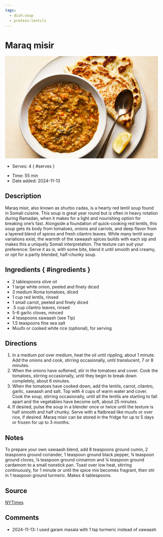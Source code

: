 ```yaml
---
tags:
  - dish:soup
  - protein:lentils
---
```

<!-- Tags can have colon, but no space around it -->

# Maraq misir

![Recipe picture](../images/maraq_misir.webp)

<!-- Serves has to be a single number, no dashes, but text is allowed after the
number (e.g., 24 cookies) -->
- Serves: 4
{ #serves }
<!-- Time is not parsed, so anything can be input here, and additional
values can be added (e.g., "active time", "cooking time", etc) -->
- Time: 55 min
- Date added: 2024-11-13

## Description
Maraq misir, also known as shurbo cadas, is a hearty red lentil soup found in Somali cuisine. This soup is great year round but is often in heavy rotation during Ramadan, when it makes for a light and nourishing option for breaking one’s fast. Alongside a foundation of quick-cooking red lentils, this soup gets its body from tomatoes, onions and carrots, and deep flavor from a layered blend of spices and fresh cilantro leaves. While many lentil soup variations exist, the warmth of the xawaash spices builds with each sip and makes this a uniquely Somali interpretation. The texture can suit your preference: Serve it as is, with some bite, blend it until smooth and creamy, or opt for a partly blended, half-chunky soup. 
## Ingredients { #ingredients }

<!-- Decimals are allowed, fractions are not. For ranges, use only a single dash
and no spaces between the numbers. -->
- 2 tablespoons olive oil
- 1 large white onion, peeled and finely diced
- 3 medium Roma tomatoes, diced
- 1 cup red lentils, rinsed
- 1 small carrot, peeled and finely diced
- .5 cup cilantro leaves, rinsed
- 5-6 garlic cloves, minced
- 4 teaspoons xawaash (see Tip)
- 1.5 teaspoons fine sea salt
- Muufo or cooked white rice (optional), for serving

## Directions

<!-- If you have a direction that refers to a number of some ingredient, wrap
the number in asterisks and add `{.ingredient-num}` afterwards. For example,
write `Add 2 Tbsp oil to pan` as `Add *2*{.ingredient-num} to pan`. This allows
us to properly change the number when changing the serves value. -->
1. In a medium pot over medium, heat the oil until rippling, about 1 minute. Add the onions and cook, stirring occasionally, until translucent, 7 or 8 minutes.
2. When the onions have softened, stir in the tomatoes and cover. Cook the tomatoes, stirring occasionally, until they begin to break down completely, about 6 minutes.
3. When the tomatoes have cooked down, add the lentils, carrot, cilantro, garlic, xawaash and salt. Top with 4 cups of warm water and cover. Cook the soup, stirring occasionally, until all the lentils are starting to fall apart and the vegetables have become soft, about 25 minutes.
4. If desired, pulse the soup in a blender once or twice until the texture is half smooth and half chunky. Serve with a flatbread like muufo or over rice, if desired. Maraq misir can be stored in the fridge for up to 5 days or frozen for up to 3 months.

## Notes
To prepare your own xawaash blend, add 8 teaspoons ground cumin, 2 teaspoons ground coriander, 1 teaspoon ground black pepper, ¼ teaspoon ground cloves, ¼ teaspoon ground cinnamon and ¼ teaspoon ground cardamom to a small nonstick pan. Toast over low heat, stirring continuously, for 1 minute or until the spice mix becomes fragrant, then stir in 1 teaspoon ground turmeric. Makes 4 tablespoons.

## Source
[NYTimes](https://cooking.nytimes.com/recipes/1025937-maraq-misir-red-lentil-soup)

## Comments

- 2024-11-13: I used garam masala with 1 tsp turmeric instead of xawaash
